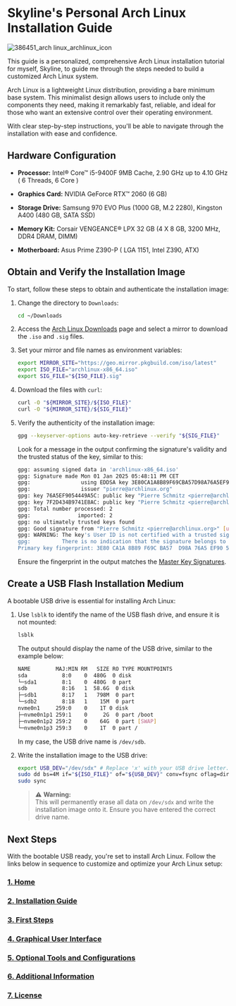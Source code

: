 # Skyline's Personal Arch Linux Installation Guide
![386451_arch linux_archlinux_icon](https://github.com/user-attachments/assets/c4b2689b-25a2-4336-a1e0-4de2168f9f2f)   

This guide is a personalized, comprehensive Arch Linux installation tutorial for myself,
Skyline, to guide me through the steps needed to build a customized Arch Linux system.

Arch Linux is a lightweight Linux distribution, providing a bare minimum base system.
This minimalist design allows users to include only the components they need, making it
remarkably fast, reliable, and ideal for those who want an extensive control over their
operating environment.

With clear step-by-step instructions, you'll be able to navigate through the
installation with ease and confidence.

## Hardware Configuration

- **Processor:** Intel® Core™ i5-9400F 9MB Cache, 2.90 GHz up to 4.10 GHz ( 6 Threads, 6 Core )

- **Graphics Card:** NVIDIA GeForce RTX™ 2060 (6 GB)

- **Storage Drive:** Samsung 970 EVO Plus (1000 GB, M.2 2280), Kingston A400 (480 GB, SATA SSD)

- **Memory Kit:** Corsair VENGEANCE® LPX 32 GB (4 X 8 GB, 3200 MHz, DDR4 DRAM, DIMM)

- **Motherboard:** Asus Prime Z390-P ( LGA 1151, Intel Z390, ATX)


## Obtain and Verify the Installation Image

To start, follow these steps to obtain and authenticate the installation image:

1. Change the directory to `Downloads`:

    ```bash
    cd ~/Downloads
    ```

2. Access the [Arch Linux Downloads](https://www.archlinux.org/download/) page and
select a mirror to download the `.iso` and `.sig` files.

3. Set your mirror and file names as environment variables:

    ```bash
    export MIRROR_SITE="https://geo.mirror.pkgbuild.com/iso/latest"
    export ISO_FILE="archlinux-x86_64.iso"
    export SIG_FILE="${ISO_FILE}.sig"
    ```

4. Download the files with `curl`:

    ```bash
    curl -O "${MIRROR_SITE}/${ISO_FILE}"
    curl -O "${MIRROR_SITE}/${SIG_FILE}"
    ```

5. Verify the authenticity of the installation image:

    ```bash
    gpg --keyserver-options auto-key-retrieve --verify "${SIG_FILE}"
    ```

    Look for a message in the output confirming the signature's validity and the
    trusted status of the key, similar to this:

    ```bash
    gpg: assuming signed data in 'archlinux-x86_64.iso'
    gpg: Signature made Mon 01 Jan 2025 05:48:11 PM CET
    gpg:                using EDDSA key 3E80CA1A8B89F69CBA57D98A76A5EF9054449A5C
    gpg:                issuer "pierre@archlinux.org"
    gpg: key 76A5EF9054449A5C: public key "Pierre Schmitz <pierre@archlinux.org>" imported
    gpg: key 7F2D434B9741E8AC: public key "Pierre Schmitz <pierre@archlinux.org>" imported
    gpg: Total number processed: 2
    gpg:               imported: 2
    gpg: no ultimately trusted keys found
    gpg: Good signature from "Pierre Schmitz <pierre@archlinux.org>" [unknown]
    gpg: WARNING: The key's User ID is not certified with a trusted signature!
    gpg:          There is no indication that the signature belongs to the owner.
    Primary key fingerprint: 3E80 CA1A 8B89 F69C BA57  D98A 76A5 EF90 5444 9A5C
    ```

    Ensure the fingerprint in the output matches the [Master Key Signatures](https://archlinux.org/master-keys/#master-sigs).

## Create a USB Flash Installation Medium

A bootable USB drive is essential for installing Arch Linux:

1. Use `lsblk` to identify the name of the USB flash drive, and ensure it is not
mounted:

    ```bash
    lsblk
    ```

    The output should display the name of the USB drive, similar to the example below:

    ```bash
    NAME        MAJ:MIN RM   SIZE RO TYPE MOUNTPOINTS
    sda           8:0    0  480G  0 disk
    └─sda1        8:1    0  480G  0 part
    sdb           8:16   1  58.6G  0 disk
    ├─sdb1        8:17   1   798M  0 part
    └─sdb2        8:18   1    15M  0 part
    nvme0n1     259:0    0    1T 0 disk
    ├─nvme0n1p1 259:1    0     2G  0 part /boot
    ├─nvme0n1p2 259:2    0    64G  0 part [SWAP]
    └─nvme0n1p3 259:3    0    1T  0 part /
    ```

    In my case, the USB drive name is `/dev/sdb`.

2. Write the installation image to the USB drive:

    ```bash
    export USB_DEV="/dev/sdx" # Replace 'x' with your USB drive letter.
    sudo dd bs=4M if="${ISO_FILE}" of="${USB_DEV}" conv=fsync oflag=direct status=progress
    sudo sync
    ```

    > ⚠️ **Warning:**\
    > This will permanently erase all data on `/dev/sdx` and write the installation
    image onto it. Ensure you have entered the correct drive name.

## Next Steps

With the bootable USB ready, you're set to install Arch Linux. Follow the links below
in sequence to customize and optimize your Arch Linux setup:

### [1. Home](./README.md)

### [2. Installation Guide](./INSTALLATION.md)

### [3. First Steps](./FIRSTSTEPS.md)

### [4. Graphical User Interface](./GUI.md)

### [5. Optional Tools and Configurations](./OPTIONAL.md)

### [6. Additional Information](./APPENDIX.md)

### [7. License](./LICENSE)
